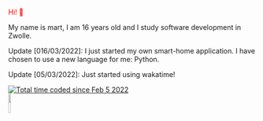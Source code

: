 <p style="color:red"> Hi! 👋</p>

My name is mart, I am 16 years old and I study software development in Zwolle.

<bold> Update [016/03/2022]: </bold>
I just started my own smart-home application. I have chosen to use a new language for me: Python.

<bold> Update [05/03/2022]: </bold>
Just started using wakatime!

<a href="https://wakatime.com/@e79e2238-0fc8-4bba-9e0e-6c84f4176c54"><img src="https://wakatime.com/badge/user/e79e2238-0fc8-4bba-9e0e-6c84f4176c54.svg" alt="Total time coded since Feb 5 2022" /></a><br>
<a href="https://wakatime.com"><img style="width: auto; height: 10%" src="https://wakatime.com/share/@Martvdm/99a289f2-fd80-48d9-bf6d-016606d2a14f.png" /></a>
